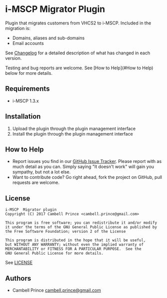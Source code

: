 # i-MSCP Migrator Plugin

Plugin that migrates customers from VHCS2 to i-MSCP. Included in the migration is:

* Domains, aliases and sub-domains
* Email accounts

See [Changelog](CHANGELOG.md) for a detailed description of what has changed in each version.

Testing and bug reports are welcome.  See [How to Help](#How to Help) below for more details.

## Requirements

* i-MSCP 1.3.x

## Installation

1. Upload the plugin through the plugin management interface
2. Install the plugin through the plugin management interface

## How to Help

* Report issues you find in our [GitHub Issue Tracker](https://github.com/saygoweb/imscp-migrate-vhcs2/issues). Please report with as much detail as you can. Simply saying "It doesn't work" will gain you sympathy, but not a lot else.
* Want to contribute code? Go right ahead, fork the project on GitHub, pull requests are welcome.

## License

```
i-MSCP  Migrator plugin
Copyright (C) 2017 Cambell Prince <cambell.prince@gmail.com>

This program is free software; you can redistribute it and/or modify
it under the terms of the GNU General Public License as published by
the Free Software Foundation; version 2 of the License

This program is distributed in the hope that it will be useful,
but WITHOUT ANY WARRANTY; without even the implied warranty of
MERCHANTABILITY or FITNESS FOR A PARTICULAR PURPOSE.  See the
GNU General Public License for more details.
```

See [LICENSE](LICENSE)

## Authors

* Cambell Prince <cambell.prince@gmail.com>
